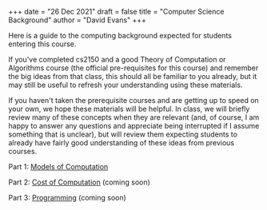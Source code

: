 +++
date = "26 Dec 2021"
draft = false
title = "Computer Science Background"
author = "David Evans"
+++

Here is a guide to the computing background expected for students
entering this course.

If you've completed cs2150 and a good Theory of Computation or
Algorithms course (the official pre-requisites for this course) and
remember the big ideas from that class, this should all be familiar to
you already, but it may still be useful to refresh your understanding
using these materials.

If you haven't taken the prerequisite courses and are getting up to
speed on your own, we hope these materials will be helpful. In class,
we will briefly review many of these concepts when they are relevant
(and, of course, I am happy to answer any questions and appreciate
being interrupted if I assume something that is unclear), but will
review them expecting students to already have fairly good
understanding of these ideas from previous courses.

<div class="shortsection">

Part 1: [Models of Computation](/models)</div>
<div class="shortsection">

Part 2: [Cost of Computation](/complexity) <span class="subnote">(coming soon)</span>
</div>
<div class="shortsection">

Part 3: [Programming](/programming) <span class="subnote">(coming soon)</span>
</div>




